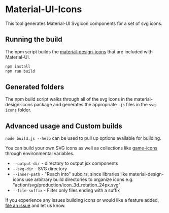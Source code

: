 # Material-UI-Icons

This tool generates Material-UI SvgIcon components for a set of svg icons.

## Running the build
The npm script builds the [material-design-icons](https://github.com/google/material-design-icons) 
that are included with Material-UI.

```sh
npm install
npm run build
```

## Generated folders
The npm build script walks through all of the svg icons in the material-design-icons package
 and generates the appropriate `.js` files in the `svg-icons` folder.

## Advanced usage and Custom builds

`node build.js --help` can be used to pull up options available for building.

You can build your own SVG icons as well as collections like [game-icons](http://game-icons.net/) 
through environmental variables.

* `--output-dir` - directory to output jsx components
* `--svg-dir` - SVG directory
* `--inner-path` - "Reach into" subdirs, since libraries like material-design-icons
  use arbitrary build directories to organize icons
  e.g. "action/svg/production/icon_3d_rotation_24px.svg"
* `--file-suffix` - Filter only files ending with a suffix

If you experience any issues building icons or would like a feature added,
[file an issue](https://github.com/KualiCo/kuali-ui/issues) and let us
know.
